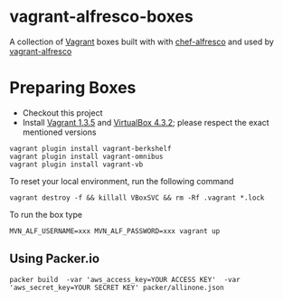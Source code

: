 vagrant-alfresco-boxes
================

A collection of [Vagrant](http://www.vagrantup.com) boxes built with with [chef-alfresco](https://github.com/maoo/chef-alfresco) and used by [vagrant-alfresco](https://github.com/maoo/vagrant-alfresco)

Preparing Boxes
======

* Checkout this project
* Install [Vagrant 1.3.5](http://docs.vagrantup.com/v2/installation/index.html) and [VirtualBox 4.3.2](https://www.virtualbox.org); please respect the exact mentioned versions

```
vagrant plugin install vagrant-berkshelf
vagrant plugin install vagrant-omnibus
vagrant plugin install vagrant-vb
```

To reset your local environment, run the following command

```
vagrant destroy -f && killall VBoxSVC && rm -Rf .vagrant *.lock
```

To run the box type

```
MVN_ALF_USERNAME=xxx MVN_ALF_PASSWORD=xxx vagrant up
```

Using Packer.io
---
```packer build  -var 'aws_access_key=YOUR ACCESS KEY'  -var 'aws_secret_key=YOUR SECRET KEY' packer/allinone.json```
